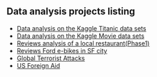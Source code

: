 ## Data analysis projects listing

<ul>
  <li><a href="https://vinaychuri.github.io/data-science/titanic.html" target="_blank">Data analysis on the Kaggle Titanic data sets </a>
  </li>
  
  <li><a href="https://vinaychuri.github.io/data-science/imdb_v1.html" target="_blank">Data analysis on the Kaggle Movie data sets </a>
  </li>
  
  <li><a href="https://vinaychuri.github.io/data-science/yelp_v1.html" target="_blank">Reviews analysis of a local restaurant(Phase1) </a>
  </li>
  
  <li><a href="https://vinaychuri.github.io/data-science/ford_ebikes.nb.html" target="_blank">Reviews Ford e-bikes in SF city </a>
  </li>
  
  <li><a href="https://vinaychuri.github.io/data-science/terrorist_attacks_tree.nb.html" target="_blank">Global Terrorist Attacks </a>
  </li>
  
  <li><a href="https://vinaychuri.github.io/data-science/us_foreign_aid.nb.html" target="_blank">US Foreign Aid </a>
  </li>

</ul>

  
  
  
  
  
  
  
  
  

